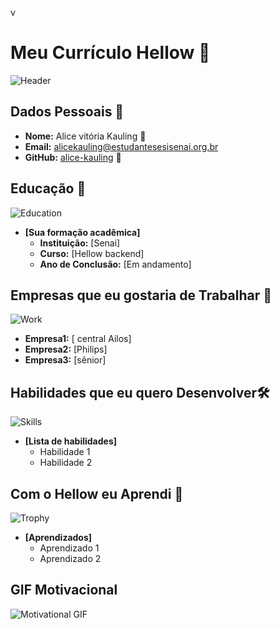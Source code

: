 v
# Meu Currículo Hellow 🌟

![Header](https://www.horadecodar.com.br/wp-content/uploads/2022/04/programacao_00004.jpg)

## Dados Pessoais 📄

- **Nome:** Alice vitória Kauling 💖
- **Email:** alicekauling@estudantesesisenai.org.br 
- **GitHub:** [alice-kauling](https://www.github.com/alicekauling) 🌹

## Educação 🏫
![Education](https://img.cancaonova.com/cnimages/canais/uploads/sites/6/2014/01/formacao_o-que-a-educacao-pode-fazer-pelo-coracao-humano-1.jpg)
- **[Sua formação acadêmica]**  
  - **Instituição:** [Senai]
  - **Curso:** [Hellow backend]
  - **Ano de Conclusão:** [Em andamento]

## Empresas que eu gostaria de Trabalhar 💼
![Work](https://assets-site.staticpipefy.com/production/wp-content/uploads/2020/07/avel-chuklanov-DUmFLtMeAbQ-unsplash-2.jpg)
  - **Empresa1:** [ central Ailos]
  - **Empresa2:** [Philips]
  - **Empresa3:** [sênior]

## Habilidades que eu quero Desenvolver🛠️
![Skills](https://www.curriculum.com.br/blog/wp-content/uploads/2017/12/Post-Carreiras.png)
- **[Lista de habilidades]**
  - Habilidade 1
  - Habilidade 2

## Com o Hellow eu Aprendi 🎉
![Trophy](https://www.nube.com.br/media/noticias/2019/08/15/16473/1_873x437.jpg)
- **[Aprendizados]**
  - Aprendizado 1
  - Aprendizado 2

## GIF Motivacional
![Motivational GIF](https://media4.giphy.com/media/v1.Y2lkPTc5MGI3NjExNW56bTVkMnBxb2FnZ21xYmJkaXRmbXoweHRla203b3hvbjlwcXVxMiZlcD12MV9pbnRlcm5hbF9naWZfYnlfaWQmY3Q9Zw/6FqVyHItkF4d0KJ07V/giphy.gif)
